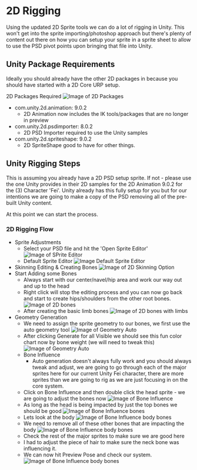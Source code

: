 # 2D Rigging

Using the updated 2D Sprite tools we can do a lot of rigging in Unity. This won't get into the sprite importing/photoshop approach but there's plenty of content out there on how you can setup your sprite in a sprite sheet to allow to use the PSD pivot points upon bringing that file into Unity.

## Unity Package Requirements

Ideally you should already have the other 2D packages in because you should have started with a 2D Core URP setup.

2D Packages Required
![Image of 2D Packages](../images/2DAnimation_00.PNG)

* com.unity.2d.animation: 9.0.2
  * 2D Animation now includes the IK tools/packages that are no longer in preview
* com.unity.2d.psdimporter: 8.0.2
  * 2D PSD Importer required to use the Unity samples
* com.unity.2d.spriteshape: 9.0.2
  * 2D SpriteShape good to have for other things.

## Unity Rigging Steps

This is assuming you already have a 2D PSD setup sprite. If not - please use the one Unity provides in their 2D samples for the 2D Animation 9.0.2 for the (3) Character 'Fei'. Unity already has this fully setup for you but for our intentions we are going to make a copy of the PSD removing all of the pre-built Unity content.

At this point we can start the process.

### 2D Rigging Flow

* Sprite Adjustments
  * Select your PSD file and hit the 'Open Sprite Editor'
  ![Image of SPrite Editor](../images/2DAnimation_01.png)
  * Default Sprite Editor
  ![Image Default Sprite Editor](../images/2DAnimation_02.png)
* Skinning Editing & Creating Bones
![Image of 2D Skinning Option](../images/2DAnimation_03.png)
* Start Adding some Bones
  * Always start with our center/navel/hip area and work our way out and up to the head
  * Right click will stop the editing process and you can now go back and start to create hips/shoulders from the other root bones.
  ![Image of 2D bones](../images/2DAnimation_04_bones.png)
  * After creating the basic limb bones
  ![Image of 2D bones with limbs](../images/2DAnimation_05_bones.png)
* Geometry Generation
  * We need to assign the sprite geometry to our bones, we first use the auto geometry tool
  ![Image of Geometry Auto](../images/2DAnimation_06_geometry.png)
  * After clicking Generate for all Visible we should see this fun color chart now by bone weight (we will need to tweak this)
  ![Image of Geometry Auto](../images/2DAnimation_07_geometry.png)
  * Bone Influence
    * Auto generation doesn't always fully work and you should always tweak and adjust, we are going to go through each of the major sprites here for our current Unity Fei character, there are more sprites than we are going to rig as we are just focusing in on the core system.
  * Click on Bone Influence and then double click the head sprite - we are going to adjust the bones now
  ![Image of Bone Influence](../images/2DAnimation_08_boneInfluence.png)
  * As long as the head is being impacted by just the top bones we should be good
  ![Image of Bone Influence bones](../images/2DAnimation_09_boneInfluence.png)
  * Lets look at the body
  ![Image of Bone Influence body bones](../images/2DAnimation_10_boneInfluence.png)
  * We need to remove all of these other bones that are impacting the body
  ![Image of Bone Influence body bones](../images/2DAnimation_11_boneInfluence.png)
  * Check the rest of the major sprites to make sure we are good here
  * I had to adjust the piece of hair to make sure the neck bone was influencing it.
  * We can now hit Preview Pose and check our system.
  ![Image of Bone Influence body bones](../images/2DAnimation_12_boneInfluence.png)

